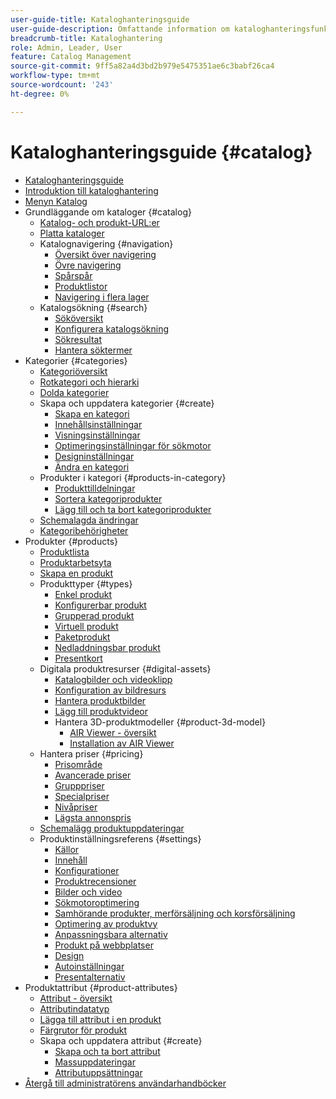 ```yaml
---
user-guide-title: Kataloghanteringsguide
user-guide-description: Omfattande information om kataloghanteringsfunktioner för Adobe Commerce- och Magento Open Source-administratörer och e-handelsmarknadsförare.
breadcrumb-title: Kataloghantering
role: Admin, Leader, User
feature: Catalog Management
source-git-commit: 9ff5a82a4d3bd2b979e5475351ae6c3babf26ca4
workflow-type: tm+mt
source-wordcount: '243'
ht-degree: 0%

---
```



# Kataloghanteringsguide {#catalog}

+ [Kataloghanteringsguide](guide-overview.md)
+ [Introduktion till kataloghantering](introduction.md)
+ [Menyn Katalog](catalog-menu.md)
+ Grundläggande om kataloger {#catalog}
   + [Katalog- och produkt-URL:er](catalog-urls.md)
   + [Platta kataloger](catalog-flat.md)
   + Katalognavigering {#navigation}
      + [Översikt över navigering](navigation.md)
      + [Övre navigering](navigation-top.md)
      + [Spårspår](navigation-breadcrumb-trail.md)
      + [Produktlistor](navigation-product-listings.md)
      + [Navigering i flera lager](navigation-layered.md)
   + Katalogsökning {#search}
      + [Sököversikt](search.md)
      + [Konfigurera katalogsökning](search-configuration.md)
      + [Sökresultat](search-results.md)
      + [Hantera söktermer](search-terms.md)
+ Kategorier {#categories}
   + [Kategoriöversikt](categories.md)
   + [Rotkategori och hierarki](category-root.md)
   + [Dolda kategorier](category-hidden.md)
   + Skapa och uppdatera kategorier {#create}
      + [Skapa en kategori](category-create.md)
      + [Innehållsinställningar](categories-content-settings.md)
      + [Visningsinställningar](categories-display-settings.md)
      + [Optimeringsinställningar för sökmotor](categories-search-engine-optimization.md)
      + [Designinställningar](categories-custom-design.md)
      + [Ändra en kategori](category-modify.md)
   + Produkter i kategori {#products-in-category}
      + [Produkttilldelningar](categories-product-assignments.md)
      + [Sortera kategoriprodukter](category-products-sort.md)
      + [Lägg till och ta bort kategoriprodukter](category-products-add.md)
   + [Schemalagda ändringar](category-scheduled-changes.md)
   + [Kategoribehörigheter](category-permissions.md)
+ Produkter {#products}
   + [Produktlista](products-list.md)
   + [Produktarbetsyta](product-workspace.md)
   + [Skapa en produkt](product-create.md)
   + Produkttyper {#types}
      + [Enkel produkt](product-create-simple.md)
      + [Konfigurerbar produkt](product-create-configurable.md)
      + [Grupperad produkt](product-create-grouped.md)
      + [Virtuell produkt](product-create-virtual.md)
      + [Paketprodukt](product-create-bundle.md)
      + [Nedladdningsbar produkt](product-create-downloadable.md)
      + [Presentkort](product-gift-card-create.md)
   + Digitala produktresurser {#digital-assets}
      + [Katalogbilder och videoklipp](catalog-images-video.md)
      + [Konfiguration av bildresurs](product-image-config.md)
      + [Hantera produktbilder](product-image.md)
      + [Lägg till produktvideor](product-video.md)
      + Hantera 3D-produktmodeller {#product-3d-model}
         + [AIR Viewer - översikt](ar-viewer-overview.md)
         + [Installation av AIR Viewer](ar-viewer-setup.md)
   + Hantera priser {#pricing}
      + [Prisområde](catalog-price-scope.md)
      + [Avancerade priser](pricing-advanced.md)
      + [Grupppriser](product-price-group.md)
      + [Specialpriser](product-price-special.md)
      + [Nivåpriser](product-price-tier.md)
      + [Lägsta annonspris](product-price-minimum-advertised.md)
   + [Schemalägg produktuppdateringar](product-scheduled-changes.md)
   + Produktinställningsreferens {#settings}
      + [Källor](sources.md)
      + [Innehåll](product-content.md)
      + [Konfigurationer](product-configurations.md)
      + [Produktrecensioner](settings-advanced-product-reviews.md)
      + [Bilder och video](product-images-and-video.md)
      + [Sökmotoroptimering](product-search-engine-optimization.md)
      + [Samhörande produkter, merförsäljning och korsförsäljning](related-products-up-sells-cross-sells.md)
      + [Optimering av produktvy](product-view-optimization.md)
      + [Anpassningsbara alternativ](settings-advanced-custom-options.md)
      + [Produkt på webbplatser](settings-basic-websites.md)
      + [Design](settings-advanced-design.md)
      + [Autoinställningar](product-autosettings.md)
      + [Presentalternativ](product-gift-options.md)
+ Produktattribut {#product-attributes}
   + [Attribut - översikt](product-attributes.md)
   + [Attributindatatyp](attributes-input-types.md)
   + [Lägga till attribut i en produkt](product-attributes-add.md)
   + [Färgrutor för produkt](swatches.md)
   + Skapa och uppdatera attribut {#create}
      + [Skapa och ta bort attribut](attribute-product-create.md)
      + [Massuppdateringar](bulk-product-attribute-update.md)
      + [Attributuppsättningar](attribute-sets.md)
+ [Återgå till administratörens användarhandböcker](https://experienceleague.adobe.com/sv/docs/commerce-admin/user-guides/home)

